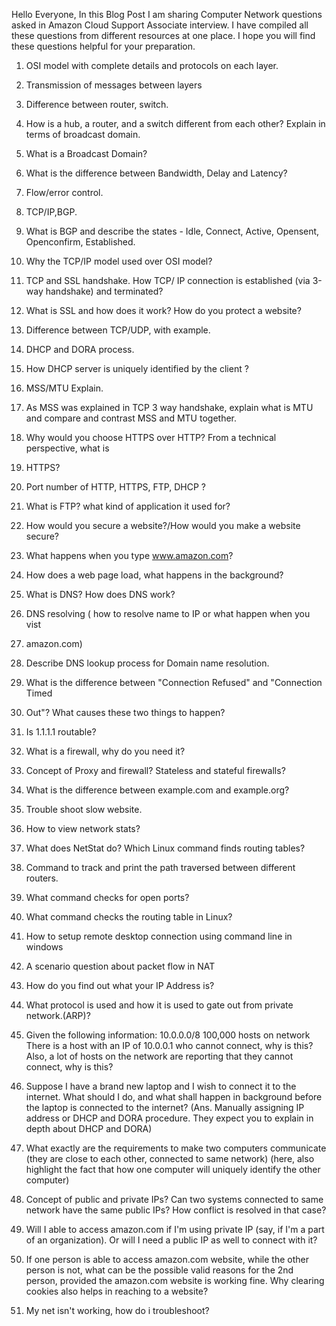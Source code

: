 Hello Everyone, In this Blog Post I am sharing Computer Network questions asked in Amazon Cloud Support Associate interview. I have compiled all these questions from different resources at one place. I hope you will find these questions helpful for your preparation.

1. OSI model with complete details and protocols on each layer.

2. Transmission of messages between layers

3. Difference between router, switch.

4. How is a hub, a router, and a switch different from each other? Explain in terms of broadcast domain.

5. What is a Broadcast Domain?

6. What is the difference between Bandwidth, Delay and Latency?

7. Flow/error control.

8. TCP/IP,BGP.

9. What is BGP and describe the states - Idle, Connect, Active, Opensent, Openconfirm, Established.

10. Why the TCP/IP model used over OSI model?
11. TCP and SSL handshake. How TCP/ IP connection is established (via 3-way handshake) and terminated?

12. What is SSL and how does it work? How do you protect a website?

13. Difference between TCP/UDP, with example.

14. DHCP and DORA process.

15. How DHCP server is uniquely identified by the client ?

16. MSS/MTU Explain.

17. As MSS was explained in TCP 3 way handshake, explain what is MTU and compare and contrast MSS and MTU together.

18. Why would you choose HTTPS over HTTP? From a technical perspective, what is

19. HTTPS?

20. Port number of HTTP, HTTPS, FTP, DHCP ?

21. What is FTP? what kind of application it used for?

22. How would you secure a website?/How would you make a website secure?

23. What happens when you type www.amazon.com?

24. How does a web page load, what happens in the background?

25. What is DNS? How does DNS work?

26. DNS resolving ( how to resolve name to IP or what happen when you vist

27. amazon.com)

28. Describe DNS lookup process for Domain name resolution.

29. What is the difference between "Connection Refused" and "Connection Timed

30. Out"? What causes these two things to happen?

31. Is 1.1.1.1 routable?

32. What is a firewall, why do you need it?

33. Concept of Proxy and firewall? Stateless and stateful firewalls?

34. What is the difference between example.com and example.org?

35. Trouble shoot slow website.

36. How to view network stats?

37. What does NetStat do? Which Linux command finds routing tables?

38. Command to track and print the path traversed between different routers.

39. What command checks for open ports?

40. What command checks the routing table in Linux?

41. How to setup remote desktop connection using command line in windows

42. A scenario question about packet flow in NAT

43. How do you find out what your IP Address is?

44. What protocol is used and how it is used to gate out from private network.(ARP)?

45. Given the following information: 10.0.0.0/8 100,000 hosts on network There is a host with an IP of 10.0.0.1 who cannot connect, why is this? Also, a lot of hosts on the network are reporting that they cannot connect, why is this?

46. Suppose I have a brand new laptop and I wish to connect it to the internet. What should I do, and what shall happen in background before the laptop is connected to the internet? (Ans. Manually assigning IP address or DHCP and DORA procedure. They expect you to explain in depth about DHCP and DORA)

47. What exactly are the requirements to make two computers communicate (they are close to each other, connected to same network) (here, also highlight the fact that how one computer will uniquely identify the other computer)

48. Concept of public and private IPs? Can two systems connected to same network have the same public IPs? How conflict is resolved in that case?

49. Will I able to access amazon.com if I'm using private IP (say, if I'm a part of an organization). Or will I need a public IP as well to connect with it?

50. If one person is able to access amazon.com website, while the other person is not, what can be the possible valid reasons for the 2nd person, provided the amazon.com website is working fine. Why clearing cookies also helps in reaching to a website?

51. My net isn't working, how do i troubleshoot?
